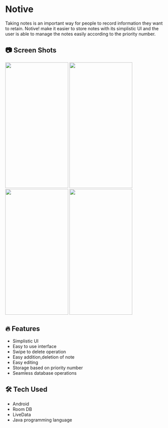 # Notive
Taking notes is an important way for people to record information they want to retain. Notive! make it easier to store notes with its simplistic UI and the user is able to manage the notes easily according to the priority number.

## 📷 Screen Shots
<img src="https://github.com/devprincefahad/Notive/assets/94643962/300d4205-9c57-4946-8414-79af31b06b23" width="200" height="400"/>
<img src="https://user-images.githubusercontent.com/94643962/213021954-a6828076-9736-49db-9cee-cfc2bfbf11a0.jpeg" width="200" height="400"/>
<img src="https://github.com/devprincefahad/Notive/assets/94643962/56f0c60b-84aa-464f-a3e6-cf215f1308cf" width="200" height="400"/> 
<img src="https://github.com/devprincefahad/Notive/assets/94643962/56f0c60b-84aa-464f-a3e6-cf215f1308cf" width="200" height="400"/> 

 ## 🔥 Features
 - Simplistic UI
 - Easy to use interface
 - Swipe to delete operation
 - Easy addition,deletion of note
 - Easy editing
 - Storage based on priority number
 - Seamless database operations

   
 ## 🛠 Tech Used
 - Android
 - Room DB
 - LiveData
 - Java programming language 
